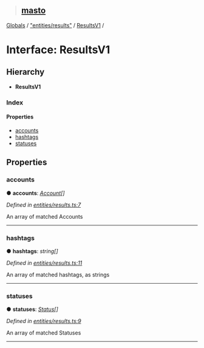 > ## [masto](../README.md)

[Globals](../globals.md) / ["entities/results"](../modules/_entities_results_.md) / [ResultsV1](_entities_results_.resultsv1.md) /

# Interface: ResultsV1

## Hierarchy

* **ResultsV1**

### Index

#### Properties

* [accounts](_entities_results_.resultsv1.md#accounts)
* [hashtags](_entities_results_.resultsv1.md#hashtags)
* [statuses](_entities_results_.resultsv1.md#statuses)

## Properties

###  accounts

● **accounts**: *[Account](_entities_account_.account.md)[]*

*Defined in [entities/results.ts:7](https://github.com/neet/masto.js/blob/3506035/src/entities/results.ts#L7)*

An array of matched Accounts

___

###  hashtags

● **hashtags**: *string[]*

*Defined in [entities/results.ts:11](https://github.com/neet/masto.js/blob/3506035/src/entities/results.ts#L11)*

An array of matched hashtags, as strings

___

###  statuses

● **statuses**: *[Status](_entities_status_.status.md)[]*

*Defined in [entities/results.ts:9](https://github.com/neet/masto.js/blob/3506035/src/entities/results.ts#L9)*

An array of matched Statuses

___